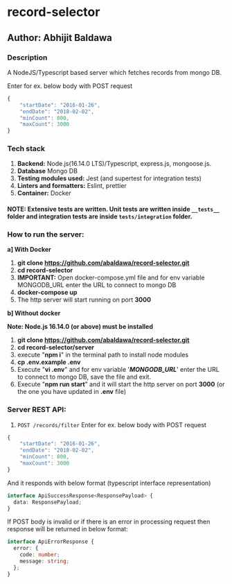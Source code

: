 # record-selector
## Author: Abhijit Baldawa

### Description
A NodeJS/Typescript based server which fetches records from mongo DB.

Enter for ex. below body with POST request
```typescript
{
    "startDate": "2016-01-26",
    "endDate": "2018-02-02",
    "minCount": 800,
    "maxCount": 3000
}
```

### Tech stack
1. **Backend:** Node.js(16.14.0 LTS)/Typescript, express.js, mongoose.js.
2. **Database** Mongo DB
3. **Testing modules used:** Jest (and supertest for integration tests)
4. **Linters and formatters:** Eslint, prettier
5. **Container:** Docker

#### NOTE: Extensive tests are written. Unit tests are written inside `__tests__` folder and integration tests are inside ``tests/integration`` folder.

### How to run the server:
**a] With Docker**
1. **git clone https://github.com/abaldawa/record-selector.git**
2. **cd record-selector**
3. **IMPORTANT:** Open docker-compose.yml file and for env variable MONGODB_URL enter the URL to connect to mongo DB
4. **docker-compose up**
5. The http server will start running on port **3000**

**b] Without docker**

**Note: Node.js 16.14.0 (or above) must be installed**
1. **git clone https://github.com/abaldawa/record-selector.git**
2. **cd record-selector/server**
3. execute "**npm i**" in the terminal path to install node modules
4. **cp .env.example .env**
5. Execute "**vi .env**" and for env variable '***MONGODB_URL***' enter the URL to connect to mongo DB, save the file and exit.
6. Execute "**npm run start**" and it will start the http server on port **3000** (or the one you have updated in **.env** file)

### Server REST API:
1. `POST /records/filter`
Enter for ex. below body with POST request
```typescript
{
    "startDate": "2016-01-26",
    "endDate": "2018-02-02",
    "minCount": 800,
    "maxCount": 3000
}
```
And it responds with below format (typescript interface representation)
```typescript
interface ApiSuccessResponse<ResponsePayload> {
  data: ResponsePayload;
}
```
If POST body is invalid or if there is an error in processing request then response will be returned in below format:
```typescript
interface ApiErrorResponse {
  error: {
    code: number;
    message: string;
  };
}
```
